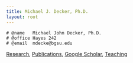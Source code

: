 ```yaml
---
title: Michael J. Decker, Ph.D.
layout: root
---
```


<div markdown="1" class="header">

<div markdown="1" class="contact" class="comment">

	# @name   Michael John Decker, Ph.D.
	# @office Hayes 242
	# @email  mdecke@bgsu.edu

</div>

<div markdown="1" class="menu">

[Research](research.html "A brief description of my research"),
[Publications](publications.html "List of all publications"),
[Google Scholar](https://scholar.google.com/citations?user=2E-jE6IAAAAJ&hl=en "Publications and # citations"),
[Teaching](teaching.html "Previous teaching")

</div>

</div>
